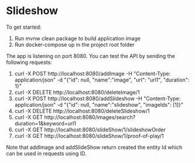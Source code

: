 # Slideshow

To get started:

1. Run mvnw clean package to build application image
2. Run docker-compose up in the project root folder

The app is listening on port 8080. You can test the API by sending the following requests:

1. curl -X POST http://localhost:8080/addImage -H "Content-Type: application/json" -d "{\"id\": null, \"name\":\"image\", \"url\": \"url1\", \"duration\": 1}" 
3. curl -X DELETE http://localhost:8080/deleteImage/1
2. curl -X POST http://localhost:8080/addSlideshow -H "Content-Type: application/json" -d "{\"id\": null, \"name\":\"slideshow\", \"imageIds\": [1]}"
4. curl -X DELETE http://localhost:8080/deleteSlideshow/1
5. curl -X GET http://localhost:8080/images/search?duration=1&keyword=url1
6. curl -X GET http://localhost:8080/slideShow/1/slideshowOrder
7. curl -X GET http://localhost:8080/slideShow/1/proof-of-play/1

Note that addImage and addSlideShow return created the entity Id which can be used in requests using ID.
